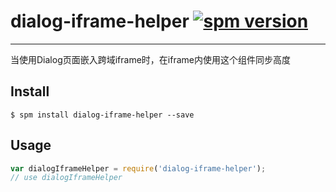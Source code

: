 # dialog-iframe-helper [![spm version](http://spmjs.io/badge/dialog-iframe-helper)](http://spmjs.io/package/dialog-iframe-helper)

---

当使用Dialog页面嵌入跨域iframe时，在iframe内使用这个组件同步高度

## Install

```
$ spm install dialog-iframe-helper --save
```

## Usage

```js
var dialogIframeHelper = require('dialog-iframe-helper');
// use dialogIframeHelper
```
